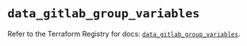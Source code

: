 # `data_gitlab_group_variables`

Refer to the Terraform Registry for docs: [`data_gitlab_group_variables`](https://registry.terraform.io/providers/gitlabhq/gitlab/16.8.0/docs/data-sources/group_variables).
